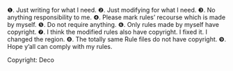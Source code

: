 ❶. Just writing for what I need.
❷. Just modifying for what I need.
❸. No anything responsibility to me.
❹. Please mark rules’ recourse which is made by myself. 
❺. Do not require anything.
❻. Only rules made by myself have copyright.
❼. I think the modified rules also have copyright. I fixed it. I changed the region.
❽. The totally same Rule files do not have copyright.
❾. Hope y’all can comply with my rules.



Copyright: Deco